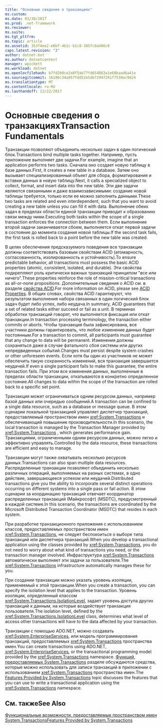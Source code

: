 ```yaml
---
title: "Основные сведения о транзакциях"
ms.custom: 
ms.date: 03/30/2017
ms.prod: .net-framework
ms.reviewer: 
ms.suite: 
ms.tgt_pltfrm: 
ms.topic: article
ms.assetid: 353f4ee2-e6bf-4b1c-b1c8-385fc8a486c0
caps.latest.revision: "3"
author: dotnet-bot
ms.author: dotnetcontent
manager: wpickett
ms.workload: dotnet
ms.openlocfilehash: b7fd2b0ce2a8f5ab77fd654863a1e68baad6a41e
ms.sourcegitcommit: 16186c34a957fdd52e5db7294f291f7530ac9d24
ms.translationtype: MT
ms.contentlocale: ru-RU
ms.lasthandoff: 12/22/2017
---
```

# <a name="transaction-fundamentals"></a><span data-ttu-id="c5b38-102">Основные сведения о транзакциях</span><span class="sxs-lookup"><span data-stu-id="c5b38-102">Transaction Fundamentals</span></span>
<span data-ttu-id="c5b38-103">Транзакции позволяют объединить несколько задач в один логический блок.</span><span class="sxs-lookup"><span data-stu-id="c5b38-103">Transactions bind multiple tasks together.</span></span> <span data-ttu-id="c5b38-104">Например, пусть приложение выполняет две задачи.</span><span class="sxs-lookup"><span data-stu-id="c5b38-104">For example, imagine that an application performs two tasks.</span></span> <span data-ttu-id="c5b38-105">Сначала оно создает новую таблицу в базе данных.</span><span class="sxs-lookup"><span data-stu-id="c5b38-105">First, it creates a new table in a database.</span></span> <span data-ttu-id="c5b38-106">Затем оно вызывает специализированный объект для сбора, форматирования и вставки данных в новую таблицу.</span><span class="sxs-lookup"><span data-stu-id="c5b38-106">Next, it calls a specialized object to collect, format, and insert data into the new table.</span></span> <span data-ttu-id="c5b38-107">Эти две задачи являются связанными и даже взаимозависимыми: создание новой таблицы требуется, только если ее можно заполнить данными.</span><span class="sxs-lookup"><span data-stu-id="c5b38-107">These two tasks are related and even interdependent, such that you want to avoid creating a new table unless you can fill it with data.</span></span> <span data-ttu-id="c5b38-108">Выполнение обеих задач в пределах области единой транзакции приводит к образованию связи между ними.</span><span class="sxs-lookup"><span data-stu-id="c5b38-108">Executing both tasks within the scope of a single transaction enforces the connection between them.</span></span> <span data-ttu-id="c5b38-109">Если выполнение второй задачи заканчивается сбоем, выполняется откат первой задачи в состояние до момента создания новой таблицы.</span><span class="sxs-lookup"><span data-stu-id="c5b38-109">If the second task fails, the first task is rolled back to a point before the new table was created.</span></span>  
  
 <span data-ttu-id="c5b38-110">В целях обеспечения предсказуемого поведения все транзакции должны соответствовать базовым свойствам ACID (атомарность, согласованность, изолированность и устойчивость).</span><span class="sxs-lookup"><span data-stu-id="c5b38-110">To ensure predictable behavior, all transactions must possess the basic ACID properties (atomic, consistent, isolated, and durable).</span></span> <span data-ttu-id="c5b38-111">Эти свойства подкрепляют роль критически важных транзакций принципом "все или ничего".</span><span class="sxs-lookup"><span data-stu-id="c5b38-111">These properties reinforce the role of mission-critical transactions as all-or-none propositions.</span></span> <span data-ttu-id="c5b38-112">Дополнительные сведения о ACID см. в разделе [свойства ACID](http://go.microsoft.com/fwlink/?LinkId=98791).</span><span class="sxs-lookup"><span data-stu-id="c5b38-112">For more information on ACID, please see [ACID Properties](http://go.microsoft.com/fwlink/?LinkId=98791).</span></span> <span data-ttu-id="c5b38-113">В общих словах, свойства ACID гарантируют, что результатом выполнения набора связанных в один логический блок задач будет либо успех, либо неудача.</span><span class="sxs-lookup"><span data-stu-id="c5b38-113">In summary, ACID guarantees that a set of related tasks either succeed or fail as a unit.</span></span> <span data-ttu-id="c5b38-114">В терминах обработки транзакций говорят, что выполняется фиксация или откат транзакции.</span><span class="sxs-lookup"><span data-stu-id="c5b38-114">In transaction processing terminology, the transaction either commits or aborts.</span></span> <span data-ttu-id="c5b38-115">Чтобы транзакция была зафиксирована, все участники должны гарантировать, что любое изменение данных будет постоянным.</span><span class="sxs-lookup"><span data-stu-id="c5b38-115">For a transaction to commit, all participants must guarantee that any change to data will be permanent.</span></span> <span data-ttu-id="c5b38-116">Изменения должны сохраняться даже в случае фатального сбоя системы или других непредвиденных событий.</span><span class="sxs-lookup"><span data-stu-id="c5b38-116">Changes must persist despite system crashes or other unforeseen events.</span></span> <span data-ttu-id="c5b38-117">Если хотя бы один из участников не может обеспечить такую сохранность изменений, вся транзакция завершается неудачей.</span><span class="sxs-lookup"><span data-stu-id="c5b38-117">If even a single participant fails to make this guarantee, the entire transaction fails.</span></span> <span data-ttu-id="c5b38-118">При этом все изменения данных, выполненные в пределах области транзакции, откатываются в конкретно определенное состояние.</span><span class="sxs-lookup"><span data-stu-id="c5b38-118">All changes to data within the scope of the transaction are rolled back to a specific set point.</span></span>  
  
 <span data-ttu-id="c5b38-119">Транзакция может ограничиваться одним ресурсом данных, например базой данных или очередью сообщений.</span><span class="sxs-lookup"><span data-stu-id="c5b38-119">A transaction can be confined to a single data resource, such as a database or message queue.</span></span> <span data-ttu-id="c5b38-120">В этом сценарии локальной транзакцией управляет диспетчер транзакций, предоставляемый пространством имен <xref:System.Transactions> и обеспечивающий повышение производительности.</span><span class="sxs-lookup"><span data-stu-id="c5b38-120">In this scenario, the local transaction is managed by the Transaction Manager provided by <xref:System.Transactions> , which generates performance gain.</span></span> <span data-ttu-id="c5b38-121">Транзакциями, ограниченными одним ресурсом данных, можно легко и эффективно управлять.</span><span class="sxs-lookup"><span data-stu-id="c5b38-121">Controlled by the data resource, these transactions are efficient and easy to manage.</span></span>  
  
 <span data-ttu-id="c5b38-122">Транзакции могут также охватывать несколько ресурсов данных.</span><span class="sxs-lookup"><span data-stu-id="c5b38-122">Transactions can also span multiple data resources.</span></span> <span data-ttu-id="c5b38-123">Распределенные транзакции позволяют объединить несколько различных операций, выполняемых на разных системах, в одно действие, завершающееся успехом или неудачей.</span><span class="sxs-lookup"><span data-stu-id="c5b38-123">Distributed transactions give you the ability to incorporate several distinct operations occurring on different systems into a single pass or fail action.</span></span> <span data-ttu-id="c5b38-124">В этом сценарии за координацию транзакций отвечает координатор распределенных транзакций (Майкрософт) (MSDTC), предусмотренный в каждой системе.</span><span class="sxs-lookup"><span data-stu-id="c5b38-124">In this scenario, the transactions are coordinated by the Microsoft Distributed Transaction Coordinator (MSDTC) that resides in each system.</span></span>  
  
 <span data-ttu-id="c5b38-125">При разработке транзакционного приложения с использованием классов, предоставляемых пространством имен <xref:System.Transactions>, не следует беспокоиться о выборе типа транзакций или диспетчера транзакций.</span><span class="sxs-lookup"><span data-stu-id="c5b38-125">When you develop a transactional application using the classes provided by <xref:System.Transactions>, you do not need to worry about what kind of transactions you need, or the transaction manager involved.</span></span> <span data-ttu-id="c5b38-126">Инфраструктура <xref:System.Transactions> автоматически выполняет эти задачи за пользователя.</span><span class="sxs-lookup"><span data-stu-id="c5b38-126">The <xref:System.Transactions> infrastructure automatically manages these for you.</span></span>  
  
 <span data-ttu-id="c5b38-127">При создании транзакции можно указать уровень изоляции, применяемый к этой транзакции.</span><span class="sxs-lookup"><span data-stu-id="c5b38-127">When you create a transaction, you can specify the isolation level that applies to the transaction.</span></span> <span data-ttu-id="c5b38-128">Уровень изоляции, определенный классом <xref:System.Transactions.IsolationLevel>, задает уровень доступа других транзакций к данным, на которые воздействует транзакция пользователя.</span><span class="sxs-lookup"><span data-stu-id="c5b38-128">The isolation level, defined by the <xref:System.Transactions.IsolationLevel> class, determines what level of access other transactions will have to the data affected by your transaction.</span></span>  
  
 <span data-ttu-id="c5b38-129">Транзакции с помощью ADO.NET, можно создавать <xref:System.EnterpriseServices>, или модель программирования транзакций, предоставляемых <xref:System.Transactions> пространства имен.</span><span class="sxs-lookup"><span data-stu-id="c5b38-129">You can create transactions using ADO.NET, <xref:System.EnterpriseServices>, or the transactional programming model provided by the <xref:System.Transactions> namespace.</span></span> <span data-ttu-id="c5b38-130">[Функций, предоставляемых System.Transactions](../../../../docs/framework/data/transactions/features-provided-by-system-transactions.md) разделе обсуждаются средства, которые можно использовать для записи транзакций в приложении с использованием <xref:System.Transactions> пространства имен.</span><span class="sxs-lookup"><span data-stu-id="c5b38-130">The [Features Provided by System.Transactions](../../../../docs/framework/data/transactions/features-provided-by-system-transactions.md) topic discusses the features that you can use to write a transactional application using the <xref:System.Transactions> namespace.</span></span>  
  
## <a name="see-also"></a><span data-ttu-id="c5b38-131">См. также</span><span class="sxs-lookup"><span data-stu-id="c5b38-131">See Also</span></span>  
 [<span data-ttu-id="c5b38-132">Функциональные возможности, предоставляемые пространством имен System.Transactions</span><span class="sxs-lookup"><span data-stu-id="c5b38-132">Features Provided by System.Transactions</span></span>](../../../../docs/framework/data/transactions/features-provided-by-system-transactions.md)
